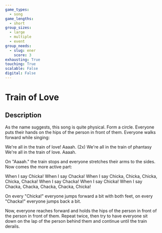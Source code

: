 ```yaml
---
game_types:
  - song
game_lengths:
  - short
group_sizes:
  - large
  - multiple
  - event
group_needs:
  - slug: ener
    score: 3
exhausting: True
touching: True
scalable: False
digital: False
---
```

# Train of Love

## Description
As the name suggests, this song is quite physical. Form a circle. Everyone puts their hands on the hips of the person in front of them. Everyone walks forward while singing:

We're all in the train of love! Aaaah. (2x)
We're all in the train of phantasy
We're all in the train of love. Aaaah.

On "Aaaah." the train stops and everyone stretches their arms to the sides. Now comes the more active part:

When I say Chicka!
When I say Chacka!
When I say Chicka, Chicka, Chicka, Chicka, Chacka!
When I say Chacka!
When I say Chicka!
When I say Chacka, Chacka, Chacka, Chacka, Chicka!

On every "Chicka!" everyone jumps forward a bit with both feet, on every "Chacka!" everyone jumps back a bit.

Now, everyone reaches forward and holds the hips of the person in front of the person in front of them. Repeat twice, then try to have everyone sit down on the lap of the person behind them and continue until the train derails.
